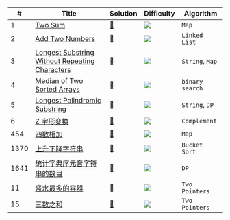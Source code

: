 | #    | Title                                                        | Solution                                                     | Difficulty                                                   | Algorithm        |
| ---- | ------------------------------------------------------------ | ------------------------------------------------------------ | ------------------------------------------------------------ | ---------------- |
| 1    | [Two Sum](https://leetcode.com/problems/two-sum/)            | [📝](https://github.com/banqinghe/bqh-leetcode/blob/master/1.TwoSum.js) | <img src="http://img.shields.io/badge/Easy-5cb85c.svg"> | `Map`            |
| 2    | [Add Two Numbers](https://leetcode.com/problems/add-two-numbers/) | [📝](https://github.com/banqinghe/bqh-leetcode/blob/master/2.AddTwoNumbers.js) | ![](http://img.shields.io/badge/Medium-orange.svg) | `Linked List`    |
| 3    | [Longest Substring Without Repeating Characters](https://leetcode.com/problems/longest-substring-without-repeating-characters/) | [📝](https://github.com/banqinghe/bqh-leetcode/blob/master/2.AddTwoNumbers.js) | ![](http://img.shields.io/badge/Medium-orange.svg) | `String`, `Map` |
| 4    | [Median of Two Sorted Arrays](https://leetcode.com/problems/median-of-two-sorted-arrays) | [📝](https://github.com/banqinghe/bqh-leetcode/blob/master/4.MedianofTwoSortedArrays.js) | ![](http://img.shields.io/badge/Hard-d9534f.svg) | `binary search` |
| 5 | [Longest Palindromic Substring](https://leetcode.com/problems/longest-palindromic-substring/) | [📝](https://github.com/banqinghe/bqh-leetcode/blob/master/5.LongestPalindromicSubstring.js) | ![](http://img.shields.io/badge/Medium-orange.svg) | `String`, `DP` |
| 6 | [Z 字形变换](https://leetcode-cn.com/problems/zigzag-conversion/) | [📝](https://github.com/banqinghe/bqh-leetcode/blob/master/6.ZigZagConversion.js) | ![](http://img.shields.io/badge/Medium-orange.svg) | `Complement` |
| 454 | [四数相加](https://leetcode-cn.com/problems/4sum-ii/) | [📝](https://github.com/banqinghe/bqh-leetcode/blob/master/454.fourSumCount.js) | ![](http://img.shields.io/badge/Medium-orange.svg) | `Map` |
| 1370 | [上升下降字符串](https://leetcode-cn.com/problems/increasing-decreasing-string/) | [📝](https://github.com/banqinghe/bqh-leetcode/blob/master/1370.IncreasingDecreasingString.js) | ![](http://img.shields.io/badge/Easy-5cb85c.svg) | `Bucket Sort` |
| 1641 | [统计字典序元音字符串的数目](https://leetcode-cn.com/problems/count-sorted-vowel-strings/) | [📝](https://github.com/banqinghe/bqh-leetcode/blob/master/1641.countVowelStrings.js) | ![](http://img.shields.io/badge/Medium-orange.svg) | `DP` |
| 11 | [盛水最多的容器](https://leetcode-cn.com/problems/container-with-most-water/) | [📝](https://github.com/banqinghe/bqh-leetcode/blob/master/11.ContainerWithMostWater.js) | ![](http://img.shields.io/badge/Medium-orange.svg) | `Two Pointers` |
| 15 | [三数之和](https://leetcode-cn.com/problems/3sum/) | [📝](https://github.com/banqinghe/bqh-leetcode/blob/master/15.3Sum.js) | ![](http://img.shields.io/badge/Medium-orange.svg) | `Two Pointers` |

